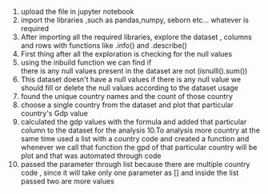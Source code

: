 1. upload the file in jupyter notebook
2. import the libraries ,such as pandas,numpy,
   seborn etc... whatever is required
3. After importing all the required libraries,
   explore the dataset , columns and rows with
   functions like .info() and .describe()
4. First thing after all the exploration is 
   checking for the null values  
5. using the inbuild function we can find if   
   there is any null values present in the 
    dataset are not (isnulll().sum())
6. This dataset doesn't have a null values if
   there is any null value we should fill
   or delete the null values according to the dataset usage
7. found the unique country names and the count of those country
8. choose a single country from the dataset and plot that particular country's Gdp value
9. calculated the gdp values with the formula and added that particular column to the dataset for the analysis
10.To analysis more country at the same time 
used a list with a country code and created a function and whenever we call that function  the gpd of that particular country will be plot and that was automated through code
11. passed the parameter through list because there are multiple country code , since it will take only one parameter as [] and inside the list passed two are more values
